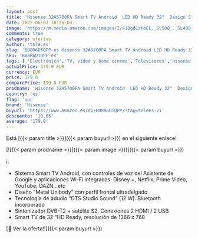 ```yaml
---
layout: post
title: 'Hisense 32A5700FA Smart TV Android  LED HD Ready 32"  Design Slim  USB Media Player  Tuner DVB-T2/S2 HEVC Main10  Bluetooth'
date: 2022-06-07 18:26:03
image: 'https://m.media-amazon.com/images/I/410gdCzMoCL._SL500_._SL400_.jpg'
comments: true
category: ofertas
author: 'tole.es'
slug: 'B08R6DTQPP-es Hisense 32A5700FA Smart TV Android LED HD Ready 32" Design...'
sku: 'B08R6DTQPP-es'
tags: [ 'Electrónica','TV, vídeo y home cinema','Televisores','hisense','smart','tv','🇪🇸', ]
actualPrice: 179.0 EUR
currency: EUR
price: 179.0
comparePrice: 199.0 EUR
prodname: 'Hisense 32A5700FA Smart TV Android  LED HD Ready 32"  Design Slim  USB Media Player  Tuner DVB-T2/S2 HEVC Main10  Bluetooth'
country: 'es'
flag: '🇪🇸'
brand: 'Hisense'
buyurl: 'https://www.amazon.es/dp/B08R6DTQPP/?tag=tolees-21'
descuento: '10.05'
average: '179.0'
---
```


Está [{{< param title >}}]({{< param buyurl >}}) en el siguiente enlace!

[![{{< param prodname >}}]({{< param image >}})]({{< param buyurl >}})

ℹ️:

- Sistema Smart TV Android, con controles de voz del Asistente de Google y aplicaciones Wi-Fi integradas: Disney +, Netflix, Prime Video, YouTube, DAZN…etc
- Diseño "Metal Unibody" con perfil frontal ultradelgado
- Tecnología de adudio “DTS Studio Sound” (12 W). Bluetooth incorporado
- Sintonizador DVB-T2 + satélite S2. Conexiones 2 HDMI / 2 USB
- Smart TV de 32 "HD Ready, resolución de 1366 x 768

[🛒 Ver la oferta!!]({{< param buyurl >}})
